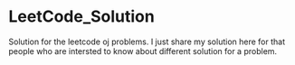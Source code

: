 # LeetCode_Solution
Solution for the leetcode oj problems. I just share my solution here for that people who are intersted to know about different solution for a problem. 
